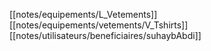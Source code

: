 [[notes/equipements/L_Vetements]] [[notes/equipements/vetements/V_Tshirts]] [[notes/utilisateurs/beneficiaires/suhaybAbdi]]
